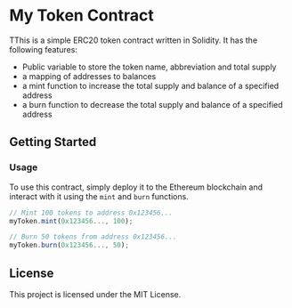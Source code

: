 # My Token Contract

TThis is a simple ERC20 token contract written in Solidity. It has the following features:
- Public variable to store the token name, abbreviation and total supply
- a mapping of addresses to balances
- a mint function to increase the total supply and balance of a specified address
- a burn function to decrease the total supply and balance of a specified address

## Getting Started

### Usage

To use this contract, simply deploy it to the Ethereum blockchain and interact with it using the `mint` and `burn` functions.

```javascript
// Mint 100 tokens to address 0x123456...
myToken.mint(0x123456..., 100);

// Burn 50 tokens from address 0x123456...
myToken.burn(0x123456..., 50);

```

## License

This project is licensed under the MIT License.
